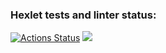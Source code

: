 ### Hexlet tests and linter status:
[![Actions Status](https://github.com/sulianova/frontend-project-44/workflows/hexlet-check/badge.svg)](https://github.com/sulianova/frontend-project-44/actions)
<a href="https://codeclimate.com/github/sulianova/frontend-project-44/maintainability"><img src="https://api.codeclimate.com/v1/badges/3278aa4bebcaee7f508c/maintainability" /></a>
<script id="asciicast-Be8glsiUTC0m0nyH4byiFFHr7" src="https://asciinema.org/a/Be8glsiUTC0m0nyH4byiFFHr7.js" async></script>

